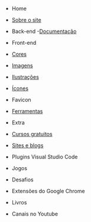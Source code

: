 
- Home

- [Sobre o site](/)

- Back-end
-[Documentação](documentacao.md)

- Front-end
- [Cores](_cores.md)
- [Imagens](_imagens.md)
- [Ilustrações](_ilustracoes.md)
- [Ícones](_icones.md)
- Favicon
- [Ferramentas](_ferramentas.md)

- Extra
- [Cursos gratuitos](_cursos.md)
- [Sites e blogs](_sites.md)
- Plugins Visual Studio Code
- Jogos
- Desafios
- Extensões do Google Chrome
- Livros
- Canais no Youtube


